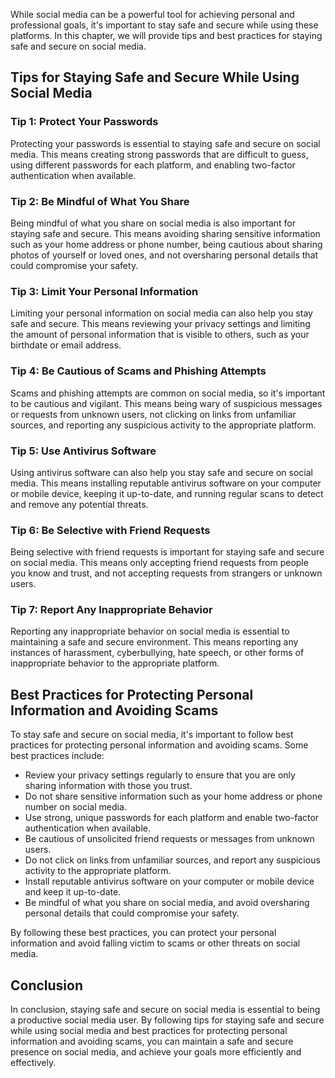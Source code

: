 
While social media can be a powerful tool for achieving personal and professional goals, it's important to stay safe and secure while using these platforms. In this chapter, we will provide tips and best practices for staying safe and secure on social media.

Tips for Staying Safe and Secure While Using Social Media
---------------------------------------------------------

### Tip 1: Protect Your Passwords

Protecting your passwords is essential to staying safe and secure on social media. This means creating strong passwords that are difficult to guess, using different passwords for each platform, and enabling two-factor authentication when available.

### Tip 2: Be Mindful of What You Share

Being mindful of what you share on social media is also important for staying safe and secure. This means avoiding sharing sensitive information such as your home address or phone number, being cautious about sharing photos of yourself or loved ones, and not oversharing personal details that could compromise your safety.

### Tip 3: Limit Your Personal Information

Limiting your personal information on social media can also help you stay safe and secure. This means reviewing your privacy settings and limiting the amount of personal information that is visible to others, such as your birthdate or email address.

### Tip 4: Be Cautious of Scams and Phishing Attempts

Scams and phishing attempts are common on social media, so it's important to be cautious and vigilant. This means being wary of suspicious messages or requests from unknown users, not clicking on links from unfamiliar sources, and reporting any suspicious activity to the appropriate platform.

### Tip 5: Use Antivirus Software

Using antivirus software can also help you stay safe and secure on social media. This means installing reputable antivirus software on your computer or mobile device, keeping it up-to-date, and running regular scans to detect and remove any potential threats.

### Tip 6: Be Selective with Friend Requests

Being selective with friend requests is important for staying safe and secure on social media. This means only accepting friend requests from people you know and trust, and not accepting requests from strangers or unknown users.

### Tip 7: Report Any Inappropriate Behavior

Reporting any inappropriate behavior on social media is essential to maintaining a safe and secure environment. This means reporting any instances of harassment, cyberbullying, hate speech, or other forms of inappropriate behavior to the appropriate platform.

Best Practices for Protecting Personal Information and Avoiding Scams
---------------------------------------------------------------------

To stay safe and secure on social media, it's important to follow best practices for protecting personal information and avoiding scams. Some best practices include:

* Review your privacy settings regularly to ensure that you are only sharing information with those you trust.
* Do not share sensitive information such as your home address or phone number on social media.
* Use strong, unique passwords for each platform and enable two-factor authentication when available.
* Be cautious of unsolicited friend requests or messages from unknown users.
* Do not click on links from unfamiliar sources, and report any suspicious activity to the appropriate platform.
* Install reputable antivirus software on your computer or mobile device and keep it up-to-date.
* Be mindful of what you share on social media, and avoid oversharing personal details that could compromise your safety.

By following these best practices, you can protect your personal information and avoid falling victim to scams or other threats on social media.

Conclusion
----------

In conclusion, staying safe and secure on social media is essential to being a productive social media user. By following tips for staying safe and secure while using social media and best practices for protecting personal information and avoiding scams, you can maintain a safe and secure presence on social media, and achieve your goals more efficiently and effectively.

